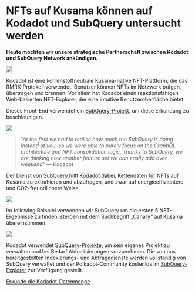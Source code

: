 # NFTs auf Kusama können auf Kodadot und SubQuery untersucht werden

**Heute möchten wir unsere strategische Partnerschaft zwischen Kodadot und SubQuery Network ankündigen.**

![](https://miro.medium.com/max/1400/1*Y4kdG9uEoxrySzb19QKxPg.gif)

Kodadot ist eine kohlenstoffneutrale Kusama-native NFT-Plattform, die das RMRK-Protokoll verwendet. Benutzer können NFTs im Netzwerk prägen, übertragen und brennen. Vor allem hat Kodadot einen reaktionsfähigen Web-basierten NFT-Explorer, der eine intuitive Benutzeroberfläche bietet.

Dieses Front-End verwendet ein [SubQuery-Projekt](https://explorer.subquery.network/subquery/vikiival/magick), um diese Erkundung zu beschleunigen.

![](https://miro.medium.com/max/1400/0*3TdpXjj1iwGNdA3n)

> _"At the first we had to realise how much the SubQuery is doing instead of you, so we were able to purely focus on the GraphQL architecture and NFT consolidation logic. Thanks to SubQuery, we are thinking now another feature set we can easily add over weekend"_ — Kodadot

Der Dienst von [SubQuery](https://subquery.network/) hilft Kodadot dabei, Kettendaten für NFTs auf Kusama zu extrahieren und abzufragen, und zwar auf energieeffizientere und CO2-freundlichere Weise.

![](https://miro.medium.com/max/1400/0*AocvCHVWMsGtH1Oz)

Im following Beispiel verwenden wir SubQuery um die ersten 5 NFT-Ergebnisse zu finden, sterben mit dem Suchbegriff „Canary“ auf Kusama übereinstimmen.

![](https://miro.medium.com/max/1400/0*QTzLpC0D-pYWDngZ)

Kodadot verwendet [SubQuery-Projekte](https://project.subquery.network/), um sein eigenes Projekt zu verwalten und bei Bedarf Aktualisierungen vorzunehmen. Die von uns bereitgestellten Indexierungs- und Abfragedienste werden vollständig von SubQuery verwaltet und der Polkadot-Community kostenlos im [SubQuery-Explorer](https://explorer.subquery.network/) zur Verfügung gestellt.

[Erkunde die Kodadot-Datenmenge](https://explorer.subquery.network/subquery/vikiival/magick)
